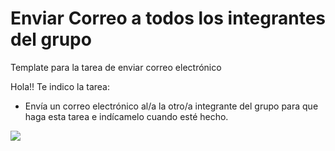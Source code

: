 # Enviar Correo a todos los integrantes del grupo
Template para la tarea de enviar correo electrónico

Hola!! Te indico la tarea: 

* Envía un correo electrónico al/a la otro/a integrante del grupo para que haga esta tarea e indícamelo cuando esté hecho. 

<img src="https://loremflickr.com/320/240/cat">
